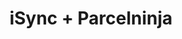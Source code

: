 ---
title: "iSync + Parcelninja"
seoTitle: "iSync Parcelninja Integration"
seoDescription: "Integrate iSync with Parcelninja, and you'll be able to automate logistics, simplify the ordering process and save time - and money. Find out more about how a iSync Parcelninja Integration can help your business."
lead: "Let Stock2Shop send fulfillment notifications to Parcelninja once orders are successfully raised in iSync. Here’s how we can help you streamline your workflow."
type: "source-fulfillment"
source: "isync"
channel: "parcelninja"
image: "/images/sap-shopify.png"
imageAlt: isync logo
tags: []
---